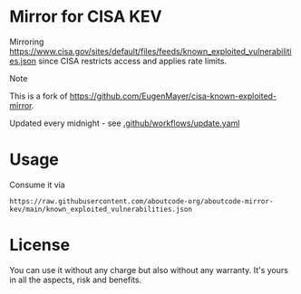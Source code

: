 # Mirror for CISA KEV

Mirroring https://www.cisa.gov/sites/default/files/feeds/known_exploited_vulnerabilities.json since CISA restricts access and applies rate limits.

> [!NOTE]
> This is a fork of https://github.com/EugenMayer/cisa-known-exploited-mirror.

Updated every midnight - see [.github/workflows/update.yaml](.github/workflows/update.yaml)

# Usage

Consume it via
```
https://raw.githubusercontent.com/aboutcode-org/aboutcode-mirror-kev/main/known_exploited_vulnerabilities.json
```

# License

You can use it without any charge but also without any warranty. It's yours in all the aspects, risk and benefits.
